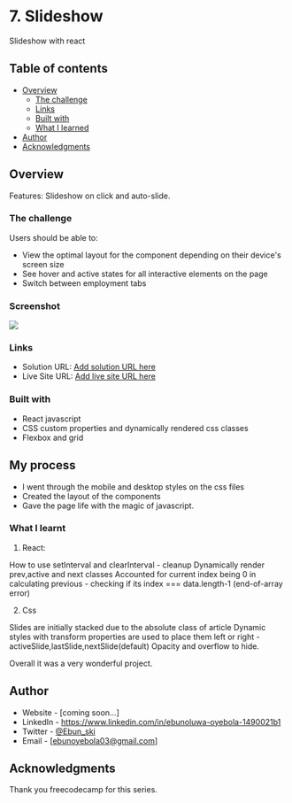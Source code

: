 # 7. Slideshow

Slideshow with react

## Table of contents

- [Overview](#overview)
  - [The challenge](#the-challenge)
  - [Links](#links)
  - [Built with](#built-with)
  - [What I learned](#what-i-learned)
- [Author](#author)
- [Acknowledgments](#acknowledgments)

## Overview

Features:
Slideshow on click and auto-slide.

### The challenge

Users should be able to:

- View the optimal layout for the component depending on their device's screen size
- See hover and active states for all interactive elements on the page
- Switch between employment tabs

### Screenshot

![](./screenshot.jpg)

### Links

- Solution URL: [Add solution URL here](https://your-solution-url.com)
- Live Site URL: [Add live site URL here](https://your-live-site-url.com)

### Built with

- React javascript
- CSS custom properties and dynamically rendered css classes
- Flexbox and grid

## My process

- I went through the mobile and desktop styles on the css files
- Created the layout of the components
- Gave the page life with the magic of javascript.

### What I learnt

1. React:

How to use setInterval and clearInterval - cleanup
Dynamically render prev,active and next classes
Accounted for current index being 0 in calculating previous - checking if its index === data.length-1 (end-of-array error)

2. Css

Slides are initially stacked due to the absolute class of article
Dynamic styles with transform properties are used to place them left or right - activeSlide,lastSlide,nextSlide(default)
Opacity and overflow to hide.

Overall it was a very wonderful project.

## Author

- Website - [coming soon...]
- LinkedIn - https://www.linkedin.com/in/ebunoluwa-oyebola-1490021b1
- Twitter - [@Ebun_ski](https://www.twitter.com/Ebun_ski)
- Email - [ebunoyebola03@gmail.com]

## Acknowledgments

Thank you freecodecamp for this series.
